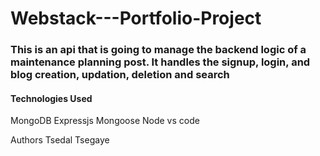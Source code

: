 # Webstack---Portfolio-Project <br>
### This is an api that is going to manage the backend logic of a maintenance planning post. It handles the signup, login, and blog creation, updation, deletion and search <br>
#### Technologies Used
MongoDB Expressjs Mongoose Node vs code

Authors
Tsedal Tsegaye
